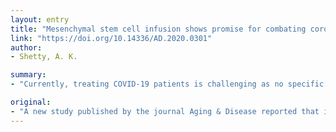 ```yaml
---
layout: entry
title: "Mesenchymal stem cell infusion shows promise for combating coronavirus (COVID-19)-induced pneumonia"
link: "https://doi.org/10.14336/AD.2020.0301"
author:
- Shetty, A. K.

summary:
- "Currently, treating COVID-19 patients is challenging as no specific drugs or vaccines against SARS-CoV-2 are available. MSC therapy inhibiting the overactivation of the immune system and promoting endogenous repair by improving the lung microenvironment. Additional studies in a larger cohort of patients are needed to validate this therapeutic intervention further."

original:
- "A new study published by the journal Aging & Disease reported that intravenous administration of clinical-grade human mesenchymal stem cells (MSCs) into patients with coronavirus disease 2019 (COVID-19) resulted in improved functional outcomes (Leng et al., Aging Dis, 11:216-228, 2020). This study demonstrated that intravenous infusion of MSCs is a safe and effective approach for treating patients with COVID-19 pneumonia, including elderly patients displaying severe pneumonia. COVID-19 is a severe acute respiratory illness caused by a new coronavirus named severe acute respiratory syndrome coronavirus 2 (SARS-CoV-2). Currently, treating COVID-19 patients, particularly those afflicted with severe pneumonia, is challenging as no specific drugs or vaccines against SARS-CoV-2 are available. Therefore, MSC therapy inhibiting the overactivation of the immune system and promoting endogenous repair by improving the lung microenvironment after the SARS-CoV-2 infection found in this study is striking. Additional studies in a larger cohort of patients are needed to validate this therapeutic intervention further, however."
---
```


